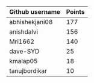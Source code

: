 | Github username | Points |
|-----------------|--------|
| abhishekjani08 | 177 |
| anishdalvi     | 156 |
| Mri1662        | 140 |
| dave-SYD       | 25 |
| kmalap05       | 18 |
| tanujbordikar  | 10 |

